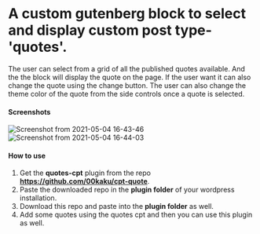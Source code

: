 # A custom gutenberg block to select and display custom post type-'quotes'.

The user can select from a grid of all the published quotes available. And the the block will display the quote on the page.
If the user want it can also change the quote using the change button. The user can also change the theme color of the quote
from the side controls once a quote is selected.

#### Screenshots
![Screenshot from 2021-05-04 16-43-46](https://user-images.githubusercontent.com/22026768/116995773-1dfe3d00-acf8-11eb-9c84-d230bd62dfba.png)
![Screenshot from 2021-05-04 16-44-03](https://user-images.githubusercontent.com/22026768/116995781-1f2f6a00-acf8-11eb-98e6-68ac1fa73f05.png)

#### How to use
1. Get the **quotes-cpt** plugin from the repo **https://github.com/00kaku/cpt-quote**.
2. Paste the downloaded repo in the **plugin folder** of your wordpress installation.
3. Download this repo and paste into the **plugin folder** as well.
4. Add some quotes using the quotes cpt and then you can use this plugin as well.

